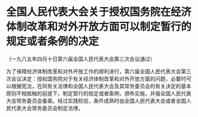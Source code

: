 # 全国人民代表大会关于授权国务院在经济体制改革和对外开放方面可以制定暂行的规定或者条例的决定

<!-- INFO END -->

（一九八五年四月十日第六届全国人民代表大会第三次会议通过）

为了保障经济体制改革和对外开放工作的顺利进行，第六届全国人民代表大会第三次会议决定：授权国务院对于有关经济体制改革和对外开放方面的问题，必要时可以根据宪法，在同有关法律和全国人民代表大会及其常务委员会的有关决定的基本原则不相抵触的前提下，制定暂行的规定或者条例，颁布实施，并报全国人民代表大会常务委员会备案。经过实践检验，条件成熟时由全国人民代表大会或者全国人民代表大会常务委员会制定法律。

